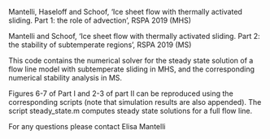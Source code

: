 Mantelli, Haseloff and Schoof, ‘Ice sheet flow with thermally activated sliding. Part 1: the role of advection’, RSPA 2019 (MHS)

Mantelli and Schoof, ‘Ice sheet flow with thermally activated sliding. Part 2: the stability of subtemperate regions’, RSPA 2019 (MS)

This code contains the numerical solver for the steady state solution of a flow line model with subtemperate sliding in MHS, and the corresponding numerical stability analysis in MS. 

Figures 6-7 of Part I and 2-3 of part II can be reproduced using the corresponding scripts (note that simulation results are also appended). The script steady_state.m computes steady state solutions for a full flow line. 

For any questions please contact Elisa Mantelli

